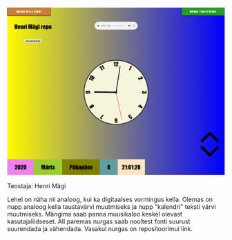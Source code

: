 ![Pilt kellast](1_kodutoo/pilt.png)

Teostaja: Henri Mägi

Lehel on näha nii analoog, kui ka digitaalses vormingus kella. Olemas on nupp analoog kella taustavärvi muutmiseks ja nupp "kalendri" teksti värvi muutmiseks.
Mängima saab panna muusikaloo keskel olevast kasutajaliidseset. All paremas nurgas saab nooltest fonti suurust suurendada ja vähendada. Vasakul nurgas on repositoorimui link.
